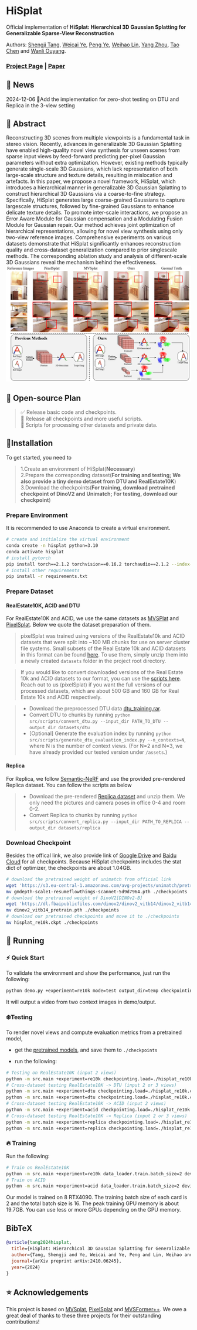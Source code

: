 # HiSplat

Official implementation of **HiSplat: Hierarchical 3D Gaussian Splatting for Generalizable Sparse-View Reconstruction**

Authors: [Shengji Tang](https://scholar.google.com/citations?user=K7drMDgAAAAJ&hl=en&oi=ao), [Weicai Ye](https://ywcmaike.github.io/), [Peng Ye](https://scholar.google.com/citations?user=UEZZP5QAAAAJ&hl=en), [Weihao Lin](https://scholar.google.com/citations?user=k5MQpaIAAAAJ&hl=en), [Yang Zhou](https://github.com/yangzhou24), [Tao Chen](https://scholar.google.com/citations?user=w3OoFL0AAAAJ&hl=en) and [Wanli Ouyang](https://wlouyang.github.io/).

### [Project Page](https://open3dvlab.github.io/HiSplat/) | [Paper](https://arxiv.org/pdf/2410.06245)
## 📰 News
2024-12-06 🌟Add the implementation for zero-shot testing on DTU and Replica in the 3-view setting
## 📓 Abstract
Reconstructing 3D scenes from multiple viewpoints is a fundamental task in stereo vision. Recently, advances in generalizable 3D Gaussian Splatting have enabled high-quality novel view synthesis for unseen scenes from sparse input views by feed-forward predicting per-pixel Gaussian parameters without extra optimization. However, existing methods typically generate single-scale 3D Gaussians, which lack representation of both large-scale structure and texture details, resulting in mislocation and artefacts. In this paper, we propose a novel framework, HiSplat, which introduces a hierarchical manner in generalizable 3D Gaussian Splatting to construct hierarchical 3D Gaussians via a coarse-to-fine strategy. Specifically, HiSplat generates large coarse-grained Gaussians to capture largescale structures, followed by fine-grained Gaussians to enhance delicate texture details. To promote inter-scale interactions, we propose an Error Aware Module for Gaussian compensation and a Modulating Fusion Module for Gaussian repair. Our method achieves joint optimization of hierarchical representations, allowing for novel view synthesis using only two-view reference images. Comprehensive experiments on various datasets demonstrate that HiSplat significantly enhances reconstruction quality and cross-dataset generalization compared to prior singlescale methods. The corresponding ablation study and analysis of different-scale 3D Gaussians reveal the mechanism behind the effectiveness.
![pipeline](assets/readme_fig/framework.jpg)
## 🚩 Open-source Plan
> ✅ Release basic code and checkpoints.  
> 🔲  Release all checkpoints and more useful scripts.   
> 🔲  Scripts for processing other datasets and private data. 

## 🏡Installation

To get started, you need to   
> 1.Create an environment of HiSplat(**Necessary**)  
> 2.Prepare the corresponding dataset(**For training and testing; We also provide a tiny demo detaset from DTU and RealEstate10K**)   
> 3.Download the checkpoints(**For training, download pretrained checkpoint of DinoV2 and Unimatch; For testing, download our checkpoint**)

### Prepare Environment
It is recommended to use Anaconda to create a virtual environment.  
```bash
# create and initialize the virtual environment
conda create -n hisplat python=3.10
conda activate hisplat
# install pytorch
pip install torch==2.1.2 torchvision==0.16.2 torchaudio==2.1.2 --index-url https://download.pytorch.org/whl/cu118
# install other requirements
pip install -r requirements.txt
```
### Prepare Dataset
#### RealEstate10K, ACID and DTU
For RealEstate10K and ACID, we use the same datasets as [MVSPlat](https://github.com/donydchen/mvsplat) 
and [PixelSplat](https://github.com/dcharatan/pixelsplat). Below we quote the dataset preparation of them.
> pixelSplat was trained using versions of the RealEstate10k and ACID datasets that were split into ~100 MB chunks for use on server cluster file systems. Small subsets of the Real Estate 10k and ACID datasets in this format can be found [here](https://drive.google.com/drive/folders/1joiezNCyQK2BvWMnfwHJpm2V77c7iYGe?usp=sharing). To use them, simply unzip them into a newly created `datasets` folder in the project root directory.

> If you would like to convert downloaded versions of the Real Estate 10k and ACID datasets to our format, you can use the [scripts here](https://github.com/dcharatan/real_estate_10k_tools). Reach out to us (pixelSplat) if you want the full versions of our processed datasets, which are about 500 GB and 160 GB for Real Estate 10k and ACID respectively.

> * Download the preprocessed DTU data [dtu_training.rar](https://drive.google.com/file/d/1eDjh-_bxKKnEuz5h-HXS7EDJn59clx6V/view).
> * Convert DTU to chunks by running `python src/scripts/convert_dtu.py --input_dir PATH_TO_DTU --output_dir datasets/dtu`
> * [Optional] Generate the evaluation index by running `python src/scripts/generate_dtu_evaluation_index.py --n_contexts=N`, where N is the number of context views. (For N=2 and N=3, we have already provided our tested version under `/assets`.)

#### Replica
For Replica, we follow [Semantic-NeRF](https://github.com/Harry-Zhi/semantic_nerf) and use the provided pre-rendered Replica dataset. You can follow the scripts as below

> * Download the pre-rendered [Replica dataset](https://www.dropbox.com/sh/9yu1elddll00sdl/AAC-rSJdLX0C6HhKXGKMOIija?dl=0) and unzip them. We only need the pictures and camera poses in office 0-4 and room 0-2. 
> * Convert Replica to chunks by running `python src/scripts/convert_replica.py --input_dir PATH_TO_REPLICA --output_dir datasets/replica`

### Download Checkpoint
Besides the offical link, we also provide link of [Google Drive](https://drive.google.com/drive/folders/1U6GGbvk-oCMq-HTXxuIJf1q7PaRKiWdB?usp=sharing) and [Baidu Cloud](https://pan.baidu.com/s/1QpffUcBW-G8yvqwAHF5vLg?pwd=9h4j) for all checkpoints. 
Because HiSplat checkpoints includes the stat dict of optimizer, the checkpoints are about 1.04GB.  
```bash
# download the pretrained weight of unimatch from official link
wget 'https://s3.eu-central-1.amazonaws.com/avg-projects/unimatch/pretrained/gmdepth-scale1-resumeflowthings-scannet-5d9d7964.pth'
mv gmdepth-scale1-resumeflowthings-scannet-5d9d7964.pth ./checkpoints
# download the pretrained weight of DinoV2[DINOv2-B]
wget 'https://dl.fbaipublicfiles.com/dinov2/dinov2_vitb14/dinov2_vitb14_pretrain.pth'
mv dinov2_vitb14_pretrain.pth ./checkpoints
# download our pretrained checkpoints and move it to ./checkpoints
mv hisplat_re10k.ckpt ./checkpoints
```

## 🏃 Running
### ⚡ Quick Start
To validate the environment and show the performance, just run the following:
```bash
python demo.py +experiment=re10k mode=test output_dir=temp checkpointing.load=./checkpoints/hisplat_re10k.ckpt
```
It will output a video from two context images in demo/output. 


### ❄️Testing

To render novel views and compute evaluation metrics from a pretrained model,

* get the [pretrained models](https://drive.google.com/drive/folders/1U6GGbvk-oCMq-HTXxuIJf1q7PaRKiWdB?usp=sharing), and save them to `./checkpoints`

* run the following:

```bash
# Testing on RealEstate10K (input 2 views)
python -m src.main +experiment=re10k checkpointing.load=./hisplat_re10k.ckpt mode=test dataset/view_sampler=evaluation dataset.view_sampler.index_path=assets/evaluation_index_re10k.json test.compute_scores=true output_dir=test_re10k
# Cross-dataset testing RealEstate10K -> DTU (input 2 or 3 views)
python -m src.main +experiment=dtu checkpointing.load=./hisplat_re10k.ckpt mode=test dataset/view_sampler=evaluation dataset.view_sampler.index_path=assets/evaluation_index_dtu_nctx2.json test.compute_scores=true output_dir=test_dtu
python -m src.main +experiment=dtu checkpointing.load=./hisplat_re10k.ckpt mode=test dataset/view_sampler=evaluation dataset.view_sampler.index_path=assets/evaluation_index_dtu_nctx3.json test.compute_scores=true output_dir=test_dtu dataset.view_sampler.num_context_views=3
# Cross-dataset testing RealEstate10K -> ACID (input 2 views)
python -m src.main +experiment=acid checkpointing.load=./hisplat_re10k.ckpt mode=test dataset/view_sampler=evaluation dataset.view_sampler.index_path=assets/evaluation_index_acid.json test.compute_scores=true output_dir=test_acid
# Cross-dataset testing RealEstate10K -> Replica (input 2 or 3 views)
python -m src.main +experiment=replica checkpointing.load=./hisplat_re10k.ckpt mode=test dataset/view_sampler=evaluation dataset.view_sampler.index_path=assets/evaluation_index_replica_nctx2.json test.compute_scores=true output_dir=test_replica
python -m src.main +experiment=replica checkpointing.load=./hisplat_re10k.ckpt mode=test dataset/view_sampler=evaluation dataset.view_sampler.index_path=assets/evaluation_index_replica_nctx3.json test.compute_scores=true output_dir=test_replica dataset.view_sampler.num_context_views=3
```

### 🔥 Training

Run the following:

```bash
# Train on RealEstate10K
python -m src.main +experiment=re10k data_loader.train.batch_size=2 device=auto output_dir=EXP_SAVING_PATH trainer.val_check_interval=3000
# Train on ACID
python -m src.main +experiment=acid data_loader.train.batch_size=2 device=auto output_dir=EXP_SAVING_PATH trainer.val_check_interval=3000
```
Our model is trained on 8 RTX4090. The training batch size of each card is 2 and the total batch size is 16. The peak training GPU memory is about 19.7GB. You can use less or more GPUs depending on the GPU memory. 


## BibTeX

```bibtex
@article{tang2024hisplat,
  title={HiSplat: Hierarchical 3D Gaussian Splatting for Generalizable Sparse-View Reconstruction},
  author={Tang, Shengji and Ye, Weicai and Ye, Peng and Lin, Weihao and Zhou, Yang and Chen, Tao and Ouyang, Wanli},
  journal={arXiv preprint arXiv:2410.06245},
  year={2024}
}
```

## ⭐ Acknowledgements

This project is based on [MVSplat](https://github.com/donydchen/mvsplat), [PixelSplat](https://github.com/dcharatan/pixelsplat) and [MVSFormer++](https://github.com/maybeLx/MVSFormerPlusPlus). We owe a great deal of thanks to these three projects for their outstanding contributions!